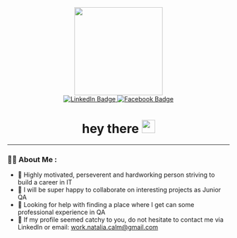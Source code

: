 <div id="header" align="center">
  <img src="https://media.giphy.com/media/j0HjChGV0J44KrrlGv/giphy.gif" width="200"/>
</div>

<div id="badges" align="center">
  <a href="https://www.linkedin.com/in/natalia-calmic/">
    <img src="https://img.shields.io/badge/LinkedIn-blue?style=for-the-badge&logo=linkedin&logoColor=white" alt="LinkedIn Badge"/>
  </a>
  <a href="https://www.facebook.com/profile.php?id=100013469671514">
    <img src="https://img.shields.io/badge/Facebook-blue?style=for-the-badge&logo=facebook&logoColor=white" alt="Facebook Badge"/>
  </a>
</div>

<h1 align="center">
  hey there
  <img src="https://media.giphy.com/media/hvRJCLFzcasrR4ia7z/giphy.gif" width="30px"/>
</h1>

---

### :woman_technologist: About Me :

- 🌱 Highly motivated, perseverent and hardworking person striving to build a career in IT
- 👯 I will be super happy to collaborate on interesting projects as Junior QA
- 🤔 Looking for help with finding a place where I get can some professional experience in QA
- 💬 If my profile seemed catchy to you, do not hesitate to contact me via LinkedIn or email: work.natalia.calm@gmail.com


